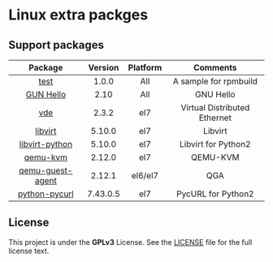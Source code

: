 Linux extra packges
===================

## Support packages

|    Package   |   Version     |    Platform    |    Comments    |
|:------------:|:-------------:|:--------------:|:--------------:|
| [test](SPECS/test.spec) | 1.0.0 | All | A sample for rpmbuild |
| [GUN Hello](https://www.gnu.org/software/hello/) | 2.10 | All | GNU Hello |
| [vde](https://github.com/virtualsquare/vde-2) | 2.3.2 | el7 | Virtual Distributed Ethernet |
| [libvirt](https://libvirt.org/) | 5.10.0 | el7 | Libvirt |
| [libvirt-python](https://github.com/libvirt/libvirt-python) | 5.10.0 | el7 | Libvirt for Python2 |
| [qemu-kvm](https://www.qemu.org/download/) | 2.12.0 | el7 | QEMU-KVM |
| [qemu-guest-agent](https://wiki.qemu.org/Features/GuestAgent) | 2.12.1 | el6/el7 | QGA |
| [python-pycurl](https://github.com/pycurl/pycurl)| 7.43.0.5 | el7 | PycURL for Python2 |


## License

This project is under the **GPLv3** License. See the [LICENSE](LICENSE) file for the full license text.


